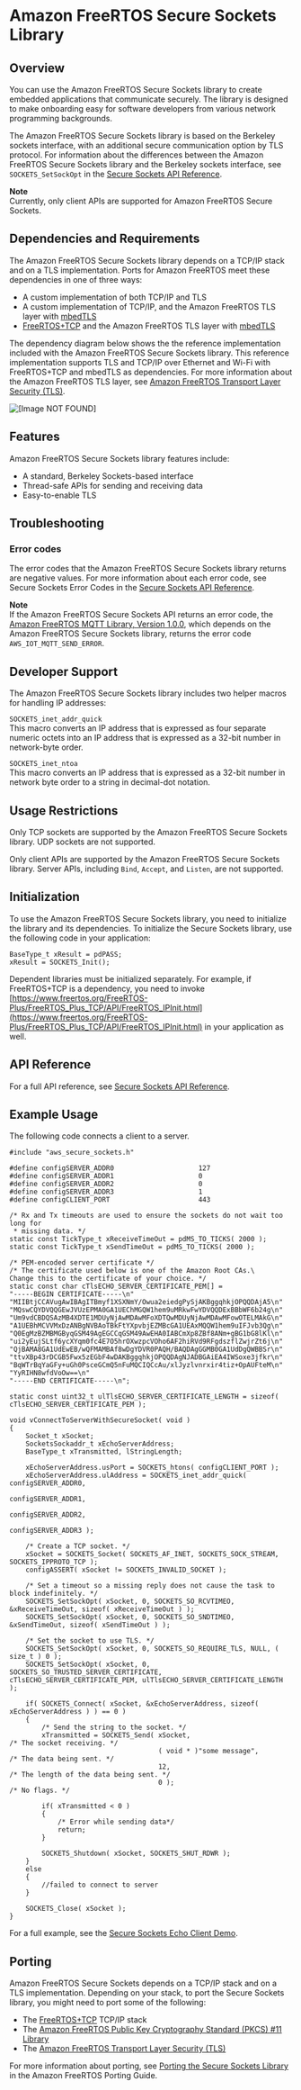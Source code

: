 # Amazon FreeRTOS Secure Sockets Library<a name="secure-sockets"></a>

## Overview<a name="freertos-secure-sockets-overview"></a>

You can use the Amazon FreeRTOS Secure Sockets library to create embedded applications that communicate securely\. The library is designed to make onboarding easy for software developers from various network programming backgrounds\.

The Amazon FreeRTOS Secure Sockets library is based on the Berkeley sockets interface, with an additional secure communication option by TLS protocol\. For information about the differences between the Amazon FreeRTOS Secure Sockets library and the Berkeley sockets interface, see `SOCKETS_SetSockOpt` in the [Secure Sockets API Reference](https://docs.aws.amazon.com/freertos/latest/lib-ref/html2/secure_sockets/index.html)\.

**Note**  
Currently, only client APIs are supported for Amazon FreeRTOS Secure Sockets\.

## Dependencies and Requirements<a name="freertos-secure-sockets-dependencies"></a>

The Amazon FreeRTOS Secure Sockets library depends on a TCP/IP stack and on a TLS implementation\. Ports for Amazon FreeRTOS meet these dependencies in one of three ways:
+ A custom implementation of both TCP/IP and TLS
+ A custom implementation of TCP/IP, and the Amazon FreeRTOS TLS layer with [mbedTLS](https://en.wikipedia.org/wiki/Mbed_TLS)
+ [FreeRTOS\+TCP](https://freertos.org/FreeRTOS-Plus/FreeRTOS_Plus_TCP/index.html) and the Amazon FreeRTOS TLS layer with [mbedTLS](https://en.wikipedia.org/wiki/Mbed_TLS)

The dependency diagram below shows the the reference implementation included with the Amazon FreeRTOS Secure Sockets library\. This reference implementation supports TLS and TCP/IP over Ethernet and Wi\-Fi with FreeRTOS\+TCP and mbedTLS as dependencies\. For more information about the Amazon FreeRTOS TLS layer, see [Amazon FreeRTOS Transport Layer Security \(TLS\)](security-tls.md)\.

![\[Image NOT FOUND\]](http://docs.aws.amazon.com/freertos/latest/userguide/images/sockets-dependencies.png)

## Features<a name="freertos-secure-sockets-features"></a>

Amazon FreeRTOS Secure Sockets library features include:
+ A standard, Berkeley Sockets\-based interface
+ Thread\-safe APIs for sending and receiving data
+ Easy\-to\-enable TLS

## Troubleshooting<a name="freertos-secure-sockets-troubleshooting"></a>

### Error codes<a name="w3aab9c33c11b5"></a>

The error codes that the Amazon FreeRTOS Secure Sockets library returns are negative values\. For more information about each error code, see Secure Sockets Error Codes in the [Secure Sockets API Reference](https://docs.aws.amazon.com/freertos/latest/lib-ref/html2/secure_sockets/index.html)\.

**Note**  
If the Amazon FreeRTOS Secure Sockets API returns an error code, the [Amazon FreeRTOS MQTT Library, Version 1\.0\.0](freertos-lib-cloud-mqtt.md), which depends on the Amazon FreeRTOS Secure Sockets library, returns the error code `AWS_IOT_MQTT_SEND_ERROR`\.

## Developer Support<a name="freertos-secure-sockets-support"></a>

The Amazon FreeRTOS Secure Sockets library includes two helper macros for handling IP addresses:

`SOCKETS_inet_addr_quick`  
This macro converts an IP address that is expressed as four separate numeric octets into an IP address that is expressed as a 32\-bit number in network\-byte order\.

`SOCKETS_inet_ntoa`  
This macro converts an IP address that is expressed as a 32\-bit number in network byte order to a string in decimal\-dot notation\.

## Usage Restrictions<a name="freertos-secure-sockets-restrictions"></a>

Only TCP sockets are supported by the Amazon FreeRTOS Secure Sockets library\. UDP sockets are not supported\.

Only client APIs are supported by the Amazon FreeRTOS Secure Sockets library\. Server APIs, including `Bind`, `Accept`, and `Listen`, are not supported\.

## Initialization<a name="freertos-secure-sockets-initialization"></a>

To use the Amazon FreeRTOS Secure Sockets library, you need to initialize the library and its dependencies\. To initialize the Secure Sockets library, use the following code in your application:

```
BaseType_t xResult = pdPASS;
xResult = SOCKETS_Init();
```

Dependent libraries must be initialized separately\. For example, if FreeRTOS\+TCP is a dependency, you need to invoke [https://www.freertos.org/FreeRTOS-Plus/FreeRTOS_Plus_TCP/API/FreeRTOS_IPInit.html](https://www.freertos.org/FreeRTOS-Plus/FreeRTOS_Plus_TCP/API/FreeRTOS_IPInit.html) in your application as well\.

## API Reference<a name="freertos-secure-sockets-api"></a>

For a full API reference, see [Secure Sockets API Reference](https://docs.aws.amazon.com/freertos/latest/lib-ref/html2/secure_sockets/index.html)\.

## Example Usage<a name="freertos-secure-sockets-example"></a>

The following code connects a client to a server\.

```
#include "aws_secure_sockets.h"

#define configSERVER_ADDR0                     127
#define configSERVER_ADDR1                     0
#define configSERVER_ADDR2                     0
#define configSERVER_ADDR3                     1
#define configCLIENT_PORT                      443

/* Rx and Tx timeouts are used to ensure the sockets do not wait too long for
 * missing data. */
static const TickType_t xReceiveTimeOut = pdMS_TO_TICKS( 2000 );
static const TickType_t xSendTimeOut = pdMS_TO_TICKS( 2000 );

/* PEM-encoded server certificate */
/* The certificate used below is one of the Amazon Root CAs.\
Change this to the certificate of your choice. */
static const char cTlsECHO_SERVER_CERTIFICATE_PEM[] =
"-----BEGIN CERTIFICATE-----\n"
"MIIBtjCCAVugAwIBAgITBmyf1XSXNmY/Owua2eiedgPySjAKBggqhkjOPQQDAjA5\n"
"MQswCQYDVQQGEwJVUzEPMA0GA1UEChMGQW1hem9uMRkwFwYDVQQDExBBbWF6b24g\n"
"Um9vdCBDQSAzMB4XDTE1MDUyNjAwMDAwMFoXDTQwMDUyNjAwMDAwMFowOTELMAkG\n"
"A1UEBhMCVVMxDzANBgNVBAoTBkFtYXpvbjEZMBcGA1UEAxMQQW1hem9uIFJvb3Qg\n"
"Q0EgMzBZMBMGByqGSM49AgEGCCqGSM49AwEHA0IABCmXp8ZBf8ANm+gBG1bG8lKl\n"
"ui2yEujSLtf6ycXYqm0fc4E7O5hrOXwzpcVOho6AF2hiRVd9RFgdszflZwjrZt6j\n"
"QjBAMA8GA1UdEwEB/wQFMAMBAf8wDgYDVR0PAQH/BAQDAgGGMB0GA1UdDgQWBBSr\n"
"ttvXBp43rDCGB5Fwx5zEGbF4wDAKBggqhkjOPQQDAgNJADBGAiEA4IWSoxe3jfkr\n"
"BqWTrBqYaGFy+uGh0PsceGCmQ5nFuMQCIQCcAu/xlJyzlvnrxir4tiz+OpAUFteM\n"
"YyRIHN8wfdVoOw==\n"
"-----END CERTIFICATE-----\n";

static const uint32_t ulTlsECHO_SERVER_CERTIFICATE_LENGTH = sizeof( cTlsECHO_SERVER_CERTIFICATE_PEM );

void vConnectToServerWithSecureSocket( void )
{
    Socket_t xSocket;
    SocketsSockaddr_t xEchoServerAddress;
    BaseType_t xTransmitted, lStringLength;

    xEchoServerAddress.usPort = SOCKETS_htons( configCLIENT_PORT );
    xEchoServerAddress.ulAddress = SOCKETS_inet_addr_quick( configSERVER_ADDR0,
                                                            configSERVER_ADDR1,
                                                            configSERVER_ADDR2,
                                                            configSERVER_ADDR3 );
                                                            
    /* Create a TCP socket. */
    xSocket = SOCKETS_Socket( SOCKETS_AF_INET, SOCKETS_SOCK_STREAM, SOCKETS_IPPROTO_TCP );
    configASSERT( xSocket != SOCKETS_INVALID_SOCKET );
    
    /* Set a timeout so a missing reply does not cause the task to block indefinitely. */
    SOCKETS_SetSockOpt( xSocket, 0, SOCKETS_SO_RCVTIMEO, &xReceiveTimeOut, sizeof( xReceiveTimeOut ) );
    SOCKETS_SetSockOpt( xSocket, 0, SOCKETS_SO_SNDTIMEO, &xSendTimeOut, sizeof( xSendTimeOut ) );

    /* Set the socket to use TLS. */
    SOCKETS_SetSockOpt( xSocket, 0, SOCKETS_SO_REQUIRE_TLS, NULL, ( size_t ) 0 );
    SOCKETS_SetSockOpt( xSocket, 0, SOCKETS_SO_TRUSTED_SERVER_CERTIFICATE, cTlsECHO_SERVER_CERTIFICATE_PEM, ulTlsECHO_SERVER_CERTIFICATE_LENGTH );

    if( SOCKETS_Connect( xSocket, &xEchoServerAddress, sizeof( xEchoServerAddress ) ) == 0 )
    {
        /* Send the string to the socket. */
        xTransmitted = SOCKETS_Send( xSocket,                         /* The socket receiving. */
                                     ( void * )"some message",        /* The data being sent. */
                                     12,                              /* The length of the data being sent. */
                                     0 );                             /* No flags. */

        if( xTransmitted < 0 )
        {
            /* Error while sending data*/
            return;
        }

        SOCKETS_Shutdown( xSocket, SOCKETS_SHUT_RDWR );
    }
    else
    {
        //failed to connect to server
    }

    SOCKETS_Close( xSocket );
}
```

For a full example, see the [Secure Sockets Echo Client Demo](secure-sockets-demo.md)\.

## Porting<a name="freertos-secure-sockets-porting"></a>

Amazon FreeRTOS Secure Sockets depends on a TCP/IP stack and on a TLS implementation\. Depending on your stack, to port the Secure Sockets library, you might need to port some of the following:
+ The [FreeRTOS\+TCP](https://freertos.org/FreeRTOS-Plus/FreeRTOS_Plus_TCP/index.html) TCP/IP stack
+ The [Amazon FreeRTOS Public Key Cryptography Standard \(PKCS\) \#11 Library](security-pkcs.md)
+ The [Amazon FreeRTOS Transport Layer Security \(TLS\)](security-tls.md)

For more information about porting, see [Porting the Secure Sockets Library](https://docs.aws.amazon.com/freertos/latest/portingguide/afr-porting-ss.html) in the Amazon FreeRTOS Porting Guide\.